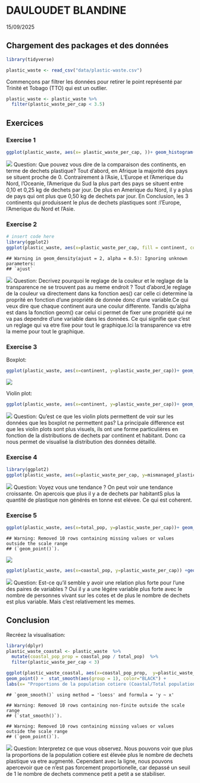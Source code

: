 DAULOUDET BLANDINE
================
15/09/2025

## Chargement des packages et des données

``` r
library(tidyverse) 
```

``` r
plastic_waste <- read_csv("data/plastic-waste.csv")
```

Commençons par filtrer les données pour retirer le point représenté par
Trinité et Tobago (TTO) qui est un outlier.

``` r
plastic_waste <- plastic_waste %>%
  filter(plastic_waste_per_cap < 3.5)
```

## Exercices

### Exercise 1

``` r
ggplot(plastic_waste, aes(x= plastic_waste_per_cap, ))+ geom_histogram(binwidth =0.2) + facet_wrap(~continent)
```

![](lab-02_files/figure-gfm/plastic-waste-continent-1.png)<!-- -->
Question: Que pouvez vous dire de la comparaison des continents, en
terme de dechets plastique? Tout d’abord, en Afrique la majorité des
pays se situent proche de 0. Contrairement à l’Asie, L’Europe et
l’Amerique du Nord, l’Oceanie, l’Amerique du Sud la plus part des pays
se situent entre 0,10 et 0,25 kg de dechets par jour. De plus en
Amerique du Nord, il y a plus de pays qui ont plus que 0,50 kg de
dechets par jour. En Conclusion, les 3 continents qui produissent le
plus de dechets plastiques sont :l’Europe, l’Amerique du Nord et l’Asie.

### Exercise 2

``` r
# insert code here
library(ggplot2)
ggplot(plastic_waste, aes(x=plastic_waste_per_cap, fill = continent, color=continent)) + geom_density(ajust=2, alpha=0.5)
```

    ## Warning in geom_density(ajust = 2, alpha = 0.5): Ignoring unknown parameters:
    ## `ajust`

![](lab-02_files/figure-gfm/plastic-waste-density-1.png)<!-- -->
Question: Decrivez pourquoi le reglage de la couleur et le reglage de la
transparence ne se trouvent pas au meme endroit ? Tout d’abord,le
reglage de la couleur va directement dans ka fonction aes() car celle ci
determine la proprité en fonction d’une propriété de donnée donc d’une
variable.Ce qui veux dire que chaque continent aura une coulur
differente. Tandis qu’alpha est dans la fonction geom() car celui ci
permet de fixer une propriété qui ne va pas dependre d’une variable dans
les données. Ce qui signifie que c’est un reglage qui va etre fixe pour
tout le graphique.Ici la transparence va etre la meme pour tout le
graphique.

### Exercise 3

Boxplot:

``` r
ggplot(plastic_waste, aes(x=continent, y=plastic_waste_per_cap))+ geom_boxplot()
```

![](lab-02_files/figure-gfm/plastic-waste-boxplot-1.png)<!-- -->

Violin plot:

``` r
ggplot(plastic_waste, aes(x=continent, y=plastic_waste_per_cap))+ geom_violin()
```

![](lab-02_files/figure-gfm/plastic-waste-violin-1.png)<!-- -->
Question: Qu’est ce que les violin plots permettent de voir sur les
données que les boxplot ne permettent pas? La principale difference est
que les violin plots sont plus visuels, ils ont une forme particulières
en fonction de la distributions de dechets par continent et habitant.
Donc ca nous permet de visualisé la distribution des données détaillé.

### Exercise 4

``` r
library(ggplot2)
ggplot(plastic_waste, aes(x=plastic_waste_per_cap, y=mismanaged_plastic_waste_per_cap, color=continent)) + geom_point()
```

![](lab-02_files/figure-gfm/plastic-waste-mismanaged-1.png)<!-- -->
Question: Voyez vous une tendance ? On peut voir une tendance
croissante. On apercois que plus il y a de dechets par habitantS plus la
quantité de plastique non générés en tonne est elévee. Ce qui est
coherent.

### Exercise 5

``` r
ggplot(plastic_waste, aes(x=total_pop, y=plastic_waste_per_cap))+ geom_point()
```

    ## Warning: Removed 10 rows containing missing values or values outside the scale range
    ## (`geom_point()`).

![](lab-02_files/figure-gfm/plastic-waste-population-total-1.png)<!-- -->

``` r
ggplot(plastic_waste, aes(x=coastal_pop, y=plastic_waste_per_cap)) +geom_point()
```

![](lab-02_files/figure-gfm/plastic-waste-population-coastal-1.png)<!-- -->
Question: Est-ce qu’il semble y avoir une relation plus forte pour l’une
des paires de variables ? Oui il y a une légére variable plus forte avec
le nombre de personnes vivant sur les cotes et de plus le nombre de
dechets est plus variable. Mais c’est relativement les memes.

## Conclusion

Recréez la visualisation:

``` r
library(dplyr)
plastic_waste_coastal <- plastic_waste  %>%
  mutate(coastal_pop_prop = coastal_pop / total_pop)  %>%
  filter(plastic_waste_per_cap < 3)

ggplot(plastic_waste_coastal, aes(x=coastal_pop_prop,  y=plastic_waste_per_cap, color=continent))+ 
geom_point() +  stat_smooth(aes(group = 1), color="BLACK") +
labs(x= "Proportions de la population cotiere (Coastal/Total population)", y="Nombre de dechets de plastiques par habitant", title="Quantité de déchets plastiques vs Proportion de la population cotière",subtitle="Selon le continent")
```

    ## `geom_smooth()` using method = 'loess' and formula = 'y ~ x'

    ## Warning: Removed 10 rows containing non-finite outside the scale range
    ## (`stat_smooth()`).

    ## Warning: Removed 10 rows containing missing values or values outside the scale range
    ## (`geom_point()`).

![](lab-02_files/figure-gfm/recreate-viz-1.png)<!-- --> Question:
Interpretez ce que vous observez. Nous pouvons voir que plus la
proportions de la population cotiere est élevée plus le nombre de
dechets plastique va etre augmenté. Cependant avec la ligne, nous
pouvons apercevoir que ce n’est pas forcement proportionelle, car
depassé un seuil de 1 le nombre de dechets commence petit a petit a se
stabiliser.
